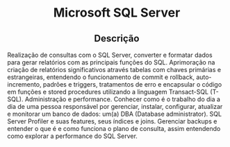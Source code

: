 <h1 align="center">Microsoft SQL Server</h1>
<h2 align="center">Descrição</h2>
<p>Realização de consultas com o SQL Server, converter e formatar dados para gerar relatórios com as principais funções do SQL. Aprimoração na criação de relatórios significativos através tabelas com chaves primárias e estrangeiras, entendendo o funcionamento de commit e rollback, auto-incremento, padrões e triggers, tratamentos de erro e encapsular o código em funções e stored procedures utilizando a linguagem Transact-SQL (T-SQL). Administração e performance. Conhecer como é o trabalho do dia a dia de uma pessoa responsável por gerenciar, instalar, configurar, atualizar e monitorar um banco de dados: um(a) DBA (Database administrator). SQL Server Profiler e suas features, seus índices e joins. Gerenciar backups e entender o que é e como funciona o plano de consulta, assim entendendo como explorar a performance do SQL Server.</p>
